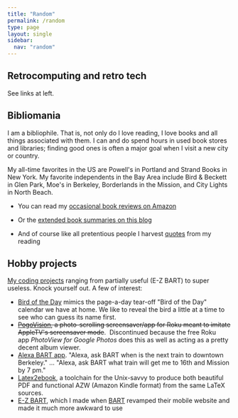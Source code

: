 ```yaml
---
title: "Random"
permalink: /random
type: page
layout: single
sidebar:
  nav: "random"
---
```


## Retrocomputing and retro tech

See links at left.

## Bibliomania

I am a bibliophile.  That is, not only do I love reading, I love books
and all things associated with them.  I can and do spend hours in used
book stores and libraries; finding good ones is often a major goal when I
visit a new city or country.

My all-time favorites in the US are Powell's in Portland and
Strand Books in New York.  My favorite independents in the Bay Area
include Bird & Beckett in Glen Park, Moe's in Berkeley, Borderlands in
the Mission, and City Lights in North Beach.

- You can read my [occasional book reviews on
Amazon](https://www.amazon.com/gp/profile/amzn1.account.AFVJOUDG4KIYJVQIOKHODUDCCB4Q/ref=cm_cr_dp_d_pdp?ie=UTF8)

- Or the [extended book summaries on this
blog](/category/Book+summary)

- And of course like all pretentious people I harvest
[quotes](/quotes.md) from my reading

## Hobby projects

[My coding projects](https://github.com/armandofox) ranging from
partially useful (E-Z BART) to super useless. Knock yourself out.  A
few of interest:

-  [Bird of the Day](https://birdoftheday.armandofox.com) mimics the
page-a-day tear-off "Bird of the Day" calendar we have at home.  We
like to reveal the bird a little at a time to see who can guess its
name first.
-   ~~[PogoVision](https://github.com/armandofox/PogoVision-server), a photo-scrolling screensaver/app for Roku meant to imitate AppleTV's screensaver mode~~.  Discontinued because the free Roku app *PhotoView for Google Photos* does this as well as acting as a pretty decent album viewer.
-   [Alexa BART app](https://github.com/armandofox/alexa-bart-py). "Alexa, ask BART when is the next train to downtown Berkeley." ... "Alexa, ask BART what train will get me to 16th and Mission by 7 pm."
-   [Latex2ebook](https://github.com/armandofox/latex2ebook), a toolchain for the Unix-savvy to produce both beautiful PDF and functional AZW (Amazon Kindle format) from the same LaTeX sources.
-   [E-Z BART](https://github.com/armandofox/ezbart), which I made
when [BART](https://bart.gov) revamped their mobile website and made it much more awkward
to use
